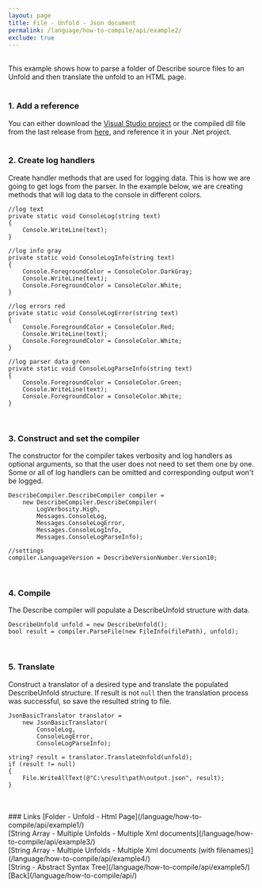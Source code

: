 ```yaml
---
layout: page
title: File - Unfold - Json document
permalink: /language/how-to-compile/api/example2/
exclude: true
---
```

<br>This example shows how to parse a folder of Describe source files to an Unfold and then translate the unfold to an HTML page.<br><br>

### 1. Add a reference
You can either download the [Visual Studio project](https://github.com/viktorchernev/DescribeCompiler/tree/master/DescribeTranspiler) or the compiled dll file from the last release from [here](https://github.com/viktorchernev/DescribeCompiler/releases/), and reference it in your .Net project.<br><br>

### 2. Create log handlers
Create handler methods that are used for logging data. This is how we are going to get logs from the parser. In the example below, we are creating methods that will log data to the console in different colors.

```
//log text
private static void ConsoleLog(string text)
{
    Console.WriteLine(text);
}

//log info gray
private static void ConsoleLogInfo(string text)
{
    Console.ForegroundColor = ConsoleColor.DarkGray;
    Console.WriteLine(text);
    Console.ForegroundColor = ConsoleColor.White;
}

//log errors red
private static void ConsoleLogError(string text)
{
    Console.ForegroundColor = ConsoleColor.Red;
    Console.WriteLine(text);
    Console.ForegroundColor = ConsoleColor.White;
}

//log parser data green
private static void ConsoleLogParseInfo(string text)
{
    Console.ForegroundColor = ConsoleColor.Green;
    Console.WriteLine(text);
    Console.ForegroundColor = ConsoleColor.White;
}
```
<br>

### 3. Construct and set the compiler 
The constructor for the compiler takes verbosity and log handlers as optional arguments, so that the user does not need to set them one by one. Some or all of log handlers can be omitted and corresponding output won't be logged.

```
DescribeCompiler.DescribeCompiler compiler =
	new DescribeCompiler.DescribeCompiler(
		LogVerbosity.High,
		Messages.ConsoleLog,
		Messages.ConsoleLogError,
		Messages.ConsoleLogInfo,
		Messages.ConsoleLogParseInfo);

//settings
compiler.LanguageVersion = DescribeVersionNumber.Version10;
```
<br>

### 4. Compile
The Describe compiler will populate a DescribeUnfold structure with data.

```
DescribeUnfold unfold = new DescribeUnfold();
bool result = compiler.ParseFile(new FileInfo(filePath), unfold);
```
<br>

### 5. Translate
Construct a translator of a desired type and translate the populated DescribeUnfold structure.
If result is not ```null``` then the translation process was successful, so save the resulted string to file.

```
JsonBasicTranslator translator = 
	new JsonBasicTranslator(
		ConsoleLog,
		ConsoleLogError,
		ConsoleLogParseInfo);

string? result = translator.TranslateUnfold(unfold);
if (result != null)
{
	File.WriteAllText(@"C:\result\path\output.json", result);
}
```
<br>


<br>
### Links
[Folder - Unfold - Html Page](/language/how-to-compile/api/example1/)<br>
[String Array - Multiple Unfolds - Multiple Xml documents](/language/how-to-compile/api/example3/)<br>
[String Array - Multiple Unfolds - Multiple Xml documents (with filenames)](/language/how-to-compile/api/example4/)<br>
[String - Abstract Syntax Tree](/language/how-to-compile/api/example5/)<br>
[Back](/language/how-to-compile/api/)